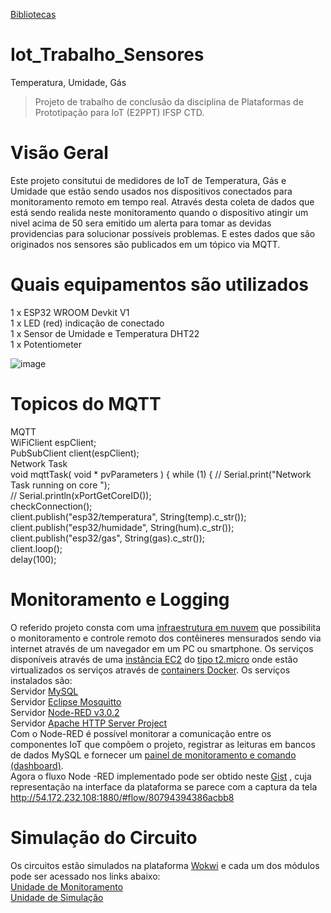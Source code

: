[Bibliotecas](https://wokwi.com/projects/410688670007925761)<br>
# Iot_Trabalho_Sensores
Temperatura, Umidade, Gás
>Projeto de trabalho de conclusão da disciplina de Plataformas de Prototipação para IoT (E2PPT) IFSP CTD.
# Visão Geral
Este projeto consitutui de medidores de IoT de Temperatura, Gás e Umidade que estão sendo usados nos dispositivos conectados para monitoramento remoto em tempo real. Através desta coleta de dados que está sendo realida neste monitoramento quando o dispositivo atingir um nivel acima de 50 sera emitido um alerta para tomar as devidas providencias para solucionar possíveis problemas. E estes dados que são originados nos sensores são publicados em um tópico via MQTT. 
# Quais equipamentos são utilizados
1 x ESP32 WROOM Devkit V1 <br>
1 x LED (red) indicação de conectado <br>
1 x Sensor de Umidade e Temperatura DHT22 <br>
1 x Potentiometer <br>

![image](https://github.com/user-attachments/assets/a0c0f7a6-b3bf-407c-b9fe-e42fbd92d29e) <br>
# Topicos do MQTT
MQTT<br>
WiFiClient espClient;<br>
PubSubClient client(espClient);<br>
Network Task<br>
void mqttTask( void * pvParameters ) {
  while (1) {
    // Serial.print("Network Task running on core ");<br>
    // Serial.println(xPortGetCoreID());<br>
    checkConnection();<br>
    client.publish("esp32/temperatura", String(temp).c_str());<br>
    client.publish("esp32/humidade", String(hum).c_str());<br>
    client.publish("esp32/gas", String(gas).c_str());<br>
    client.loop();<br>
    delay(100);<br>
 # Monitoramento e Logging
 O referido projeto consta com uma [infraestrutura em nuvem](https://www.redhat.com/pt-br/topics/cloud-computing/what-is-cloud-infrastructure) que possibilita o monitoramento e controle remoto dos contêineres mensurados sendo via internet através de um navegador em um PC ou smartphone. Os serviços disponíveis através de uma [instância EC2](https://aws.amazon.com/pt/ec2/) do [tipo t2.micro](https://aws.amazon.com/pt/ec2/instance-types/t2/) onde estão virtualizados os serviços através de [containers Docker](https://docs.docker.com/). Os serviços instalados são:<br>
 Servidor [MySQL](https://www.mysql.com/) <br>
 Servidor [Eclipse Mosquitto](https://hub.docker.com/_/eclipse-mosquittov2.0.15)<br>
 Servidor [Node-RED v3.0.2](https://hub.docker.com/r/nodered/node-red/) <br>
 Servidor [Apache HTTP Server Project](https://httpd.apache.org/download.cgi)<br>
Com o Node-RED é possível monitorar a comunicação entre os componentes IoT que compõem o projeto, registrar as leituras em bancos de dados MySQL e fornecer um [painel de monitoramento e comando (dashboard)](http://54.172.232.108:1880/ui/#!/0?socketid=hmuC3YyTJUfVylQFAACB). <br>
Agora o fluxo Node -RED implementado pode ser obtido neste [Gist](http://54.172.232.108:1880/#flow/80794394386acbb8) , cuja representação na interface da plataforma se parece com a captura da tela 
http://54.172.232.108:1880/#flow/80794394386acbb8
# Simulação do Circuito
Os circuitos estão simulados na plataforma [Wokwi](https://wokwi.com/) e cada um dos módulos pode ser acessado nos links abaixo:<br>
[Unidade de Monitoramento](http://54.172.232.108:1880/ui/) <br>
[Unidade de Simulação](https://wokwi.com/projects/410688670007925761)<br>



    











